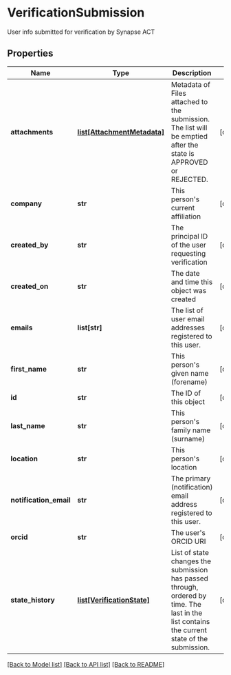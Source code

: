 # VerificationSubmission

User info submitted for verification by Synapse ACT
## Properties
Name | Type | Description | Notes
------------ | ------------- | ------------- | -------------
**attachments** | [**list[AttachmentMetadata]**](AttachmentMetadata.md) | Metadata of Files attached to the submission. The list will be emptied after the state is APPROVED or REJECTED.  | [optional] 
**company** | **str** | This person&#39;s current affiliation  | [optional] 
**created_by** | **str** | The principal ID of the user requesting verification | [optional] 
**created_on** | **str** | The date and time this object was created | [optional] 
**emails** | **list[str]** | The list of user email addresses registered to this user. | [optional] 
**first_name** | **str** | This person&#39;s given name (forename)  | [optional] 
**id** | **str** | The ID of this object | [optional] 
**last_name** | **str** | This person&#39;s family name (surname)  | [optional] 
**location** | **str** | This person&#39;s location  | [optional] 
**notification_email** | **str** | The primary (notification) email address registered to this user. | [optional] 
**orcid** | **str** | The user&#39;s ORCID URI  | [optional] 
**state_history** | [**list[VerificationState]**](VerificationState.md) | List of state changes the submission has passed through, ordered by time. The last in the list contains the current state of the submission.  | [optional] 

[[Back to Model list]](../README.md#documentation-for-models) [[Back to API list]](../README.md#documentation-for-api-endpoints) [[Back to README]](../README.md)


